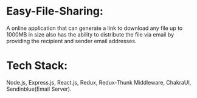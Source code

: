 # Easy-File-Sharing:
A online application that can generate a link to download any file up to 1000MB in size also has the ability to distribute the file via email by providing the recipient and sender email addresses.
# Tech Stack: 
Node.js, Express.js, React.js, Redux, Redux-Thunk Middleware, ChakraUI, Sendinblue(Email Server).
